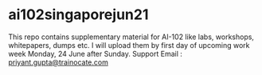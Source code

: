 # ai102singaporejun21
This repo contains supplementary material for AI-102 like labs, workshops, whitepapers, dumps etc. I will upload them by first day of upcoming work week Monday, 24 June after Sunday. Support Email : priyant.gupta@trainocate.com
